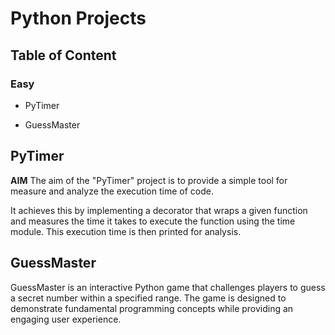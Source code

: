 # Python Projects


## Table of Content

  ### Easy

  * PyTimer

  * GuessMaster










## PyTimer

**AIM** The aim of the "PyTimer" project is to provide a simple tool for measure and analyze the execution time of code.

It achieves this by implementing a decorator that wraps a given function and measures the time it takes to execute the function using the time module. This execution time is then printed for analysis.


## GuessMaster

GuessMaster is an interactive Python game that challenges players to guess a secret number within a specified range. The game is designed to demonstrate fundamental programming concepts while providing an engaging user experience.